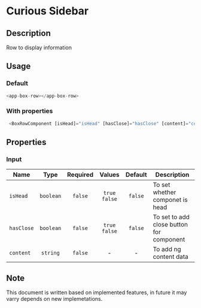 # Curious Sidebar

## Description

Row to display information

## Usage

### Default

```js
<app-box-row></app-box-row>
```

### With properties

```js
 <BoxRowComponent [isHead]="isHead" [hasClose]="hasClose" [content]="content"></BoxRowComponent>
```

## Properties

### Input

|    Name           |   Type    | Required |       Values       |    Default    | Description                              |
| ----------------- | :-------: | :------: | :----------------: | :-----------: | -----------------------------------------|
| `isHead`          | `boolean` |  `false` |   `true` `false`   |    `false`    | To set whether componet is head          | 
| `hasClose`        | `boolean` |  `false` |   `true` `false`   |    `false`    | To set to add close button for component |
| `content`         | `string`  |  `false` |         -          |       -       | To add ng content data                   |

## Note

This document is written based on implemented features, in future it may varry depends on new implemetations.
